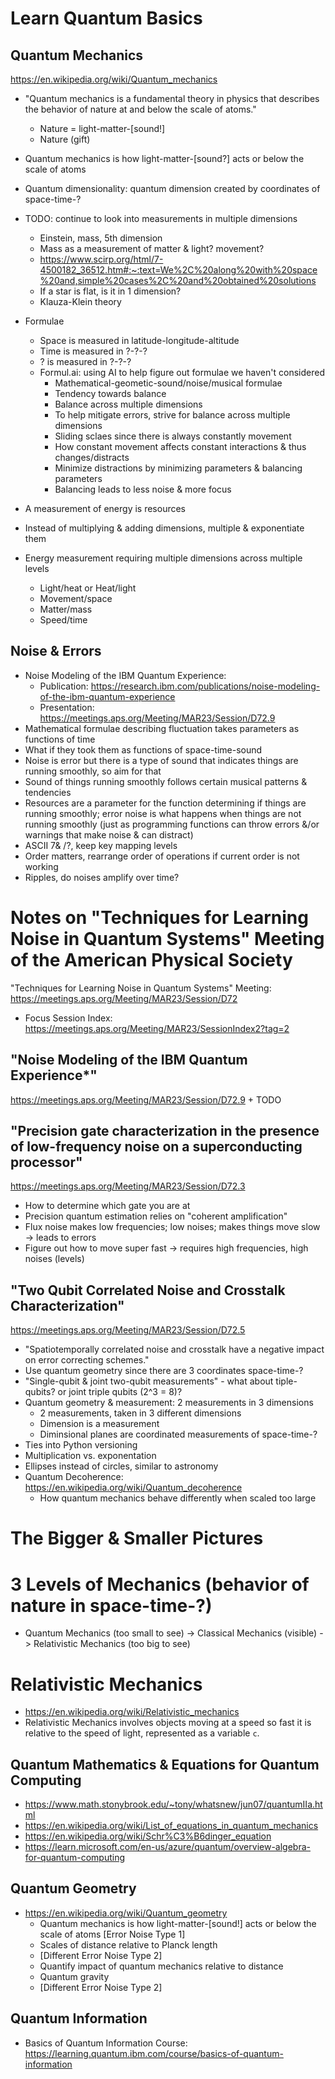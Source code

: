 # Learn Quantum Basics

## Quantum Mechanics
https://en.wikipedia.org/wiki/Quantum_mechanics
+ "Quantum mechanics is a fundamental theory in physics that describes the behavior of nature at and below the scale of atoms."
  + Nature = light-matter-[sound!]
  + Nature (gift)
+ Quantum mechanics is how light-matter-[sound?] acts or below the scale of atoms
+ Quantum dimensionality: quantum dimension created by coordinates of space-time-?
+ TODO: continue to look into measurements in multiple dimensions
  + Einstein, mass, 5th dimension
  + Mass as a measurement of matter & light? movement?
  + https://www.scirp.org/html/7-4500182_36512.htm#:~:text=We%2C%20along%20with%20space%20and,simple%20cases%2C%20and%20obtained%20solutions
  + If a star is flat, is it in 1 dimension?
  + Klauza-Klein theory
+ Formulae 
  + Space is measured in latitude-longitude-altitude
  + Time is measured in ?-?-?
  + ? is measured in ?-?-?
  + Formul.ai: using AI to help figure out formulae we haven't considered
    + Mathematical-geometic-sound/noise/musical formulae
    + Tendency towards balance
    + Balance across multiple dimensions
    + To help mitigate errors, strive for balance across multiple dimensions
    + Sliding sclaes since there is always constantly movement 
    + How constant movement affects constant interactions & thus changes/distracts
    + Minimize distractions by minimizing parameters & balancing parameters
    + Balancing leads to less noise & more focus

+ A measurement of energy is resources
+ Instead of multiplying & adding dimensions, multiple & exponentiate them
+ Energy measurement requiring multiple dimensions across multiple levels
  + Light/heat or Heat/light
  + Movement/space
  + Matter/mass
  + Speed/time

## Noise & Errors
  + Noise Modeling of the IBM Quantum Experience: 
    + Publication: https://research.ibm.com/publications/noise-modeling-of-the-ibm-quantum-experience
    + Presentation: https://meetings.aps.org/Meeting/MAR23/Session/D72.9
  + Mathematical formulae describing fluctuation takes parameters as functions of time
  + What if they took them as functions of space-time-sound
  + Noise is error but there is a type of sound that indicates things are running smoothly, so aim for that
  + Sound of things running smoothly follows certain musical patterns & tendencies 
  + Resources are a parameter for the function determining if things are running smoothly; error noise is what happens when things are not running smoothly (just as programming functions can throw errors &/or warnings that make noise & can distract)
  + ASCII 7& /?, keep key mapping levels
  + Order matters, rearrange order of operations if current order is not working
  + Ripples, do noises amplify over time?

# Notes on "Techniques for Learning Noise in Quantum Systems" Meeting of the American Physical Society
"Techniques for Learning Noise in Quantum Systems" Meeting: https://meetings.aps.org/Meeting/MAR23/Session/D72
  + Focus Session Index: https://meetings.aps.org/Meeting/MAR23/SessionIndex2?tag=2


## "Noise Modeling of the IBM Quantum Experience*"
https://meetings.aps.org/Meeting/MAR23/Session/D72.9
    + TODO
## "Precision gate characterization in the presence of low-frequency noise on a superconducting processor"
https://meetings.aps.org/Meeting/MAR23/Session/D72.3
  + How to determine which gate you are at
  + Precision quantum estimation relies on "coherent amplification"
  + Flux noise makes low frequencies; low noises; makes things move slow -> leads to errors
  + Figure out how to move super fast -> requires high frequencies, high noises (levels)
## "Two Qubit Correlated Noise and Crosstalk Characterization"
https://meetings.aps.org/Meeting/MAR23/Session/D72.5
  + "Spatiotemporally correlated noise and crosstalk have a negative impact on error correcting schemes."
  + Use quantum geometry since there are 3 coordinates space-time-?
  + "Single-qubit & joint two-qubit measurements" - what about tiple-qubits? or joint triple qubits (2^3 = 8)?
  + Quantum geometry & measurement: 2 measurements in 3 dimensions
    + 2 measurements, taken in 3 different dimensions
    + Dimension is a measurement
    + Diminsional planes are coordinated measurements of space-time-?
  + Ties into Python versioning
  + Multiplication vs. exponentation
  + Ellipses instead of circles, similar to astronomy
  + Quantum Decoherence: https://en.wikipedia.org/wiki/Quantum_decoherence
    + How quantum mechanics behave differently when scaled too large


# The Bigger & Smaller Pictures
# 3 Levels of Mechanics (behavior of nature in space-time-?)  
+ Quantum Mechanics (too small to see) -> Classical Mechanics (visible) -> Relativistic Mechanics (too big to see)

# Relativistic Mechanics
+ https://en.wikipedia.org/wiki/Relativistic_mechanics
+ Relativistic Mechanics involves objects moving at a speed so fast it is relative to the speed of light, represented as a variable `c`.


## Quantum Mathematics & Equations for Quantum Computing
+ https://www.math.stonybrook.edu/~tony/whatsnew/jun07/quantumIIa.html
+ https://en.wikipedia.org/wiki/List_of_equations_in_quantum_mechanics
+ https://en.wikipedia.org/wiki/Schr%C3%B6dinger_equation
+ https://learn.microsoft.com/en-us/azure/quantum/overview-algebra-for-quantum-computing


## Quantum Geometry
+ https://en.wikipedia.org/wiki/Quantum_geometry
  + Quantum mechanics is how light-matter-[sound!] acts or below the scale of atoms
  [Error Noise Type 1]
  + Scales of distance relative to Planck length
  + [Different Error Noise Type 2]
  + Quantify impact of quantum mechanics relative to distance
  + Quantum gravity
  + [Different Error Noise Type 2]

  
## Quantum Information
+ Basics of Quantum Information Course: https://learning.quantum.ibm.com/course/basics-of-quantum-information
